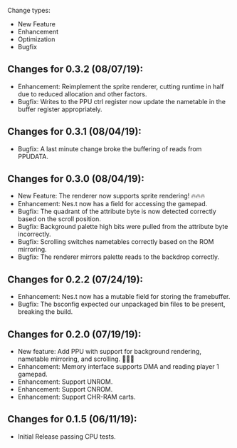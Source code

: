 Change types:
* New Feature
* Enhancement
* Optimization
* Bugfix

## Changes for 0.3.2 (08/07/19):

* Enhancement: Reimplement the sprite renderer, cutting runtime in half due to reduced allocation and other factors.
* Bugfix: Writes to the PPU ctrl register now update the nametable in the buffer register appropriately.

## Changes for 0.3.1 (08/04/19):

* Bugfix: A last minute change broke the buffering of reads from PPUDATA.

## Changes for 0.3.0 (08/04/19):

* New Feature: The renderer now supports sprite rendering! 🔥🔥🔥
* Enhancement: Nes.t now has a field for accessing the gamepad.
* Bugfix: The quadrant of the attribute byte is now detected correctly based on the scroll position.
* Bugfix: Background palette high bits were pulled from the attribute byte incorrectly.
* Bugfix: Scrolling switches nametables correctly based on the ROM mirroring.
* Bugfix: The renderer mirrors palette reads to the backdrop correctly.

## Changes for 0.2.2 (07/24/19):

* Enhancement: Nes.t now has a mutable field for storing the framebuffer.
* Bugfix: The bsconfig expected our unpackaged bin files to be present, breaking the build.

## Changes for 0.2.0 (07/19/19):

* New feature: Add PPU with support for background rendering, nametable mirroring, and scrolling. 🎉✨🎉
* Enhancement: Memory interface supports DMA and reading player 1 gamepad.
* Enhancement: Support UNROM.
* Enhancement: Support CNROM.
* Enhancement: Support CHR-RAM carts.

## Changes for 0.1.5 (06/11/19):

* Initial Release passing CPU tests.

